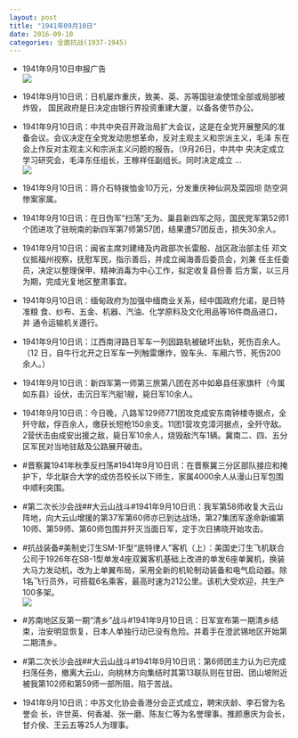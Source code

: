 ```yaml
---
layout: post
title: "1941年09月10日"
date: 2016-09-10
categories: 全面抗战(1937-1945)
---
```


<meta name="referrer" content="no-referrer" />

- 1941年9月10日申报广告 <br/><img src="https://ww3.sinaimg.cn/large/aca367d8jw1f7ovwyui74j20ps0hnafc.jpg" />

- 1941年9月10日讯：日机屡炸重庆，致美、英、苏等国驻渝使馆全部或局部被炸毁， 国民政府是日决定由银行界投资重建大厦，以备各使节办公。 

- 1941年9月10日讯：中共中央召开政治局扩大会议，这是在全党开展整风的准备会议。会议决定在全党发动思想革命，反对主观主义和宗派主义，毛泽 东在会上作反对主观主义和宗派主义问题的报告。（9月26日，中共中 央决定成立学习研究会，毛泽东任组长，王稼祥任副组长。同时决定成立 ... <br/><img src="https://ww2.sinaimg.cn/large/aca367d8jw1f7osfwtwhsj20c8090t9v.jpg" />

- 1941年9月10日讯：蒋介石特拨恤金10万元，分发重庆神仙洞及菜园坝 防空洞惨案家属。 

- 1941年9月10日讯：在日伪军“扫荡”无为、巢县新四军之际，国民党军第52师1个团进攻了驻皖南的新四军第7师第57团，结果遭57团反击，损失30余人。 

- 1941年9月10日讯：闽省主席刘建绪及内政部次长雷殷、战区政治部主任 邓文仪抵福州视察，抚慰军民，指示善后，并成立闽海善后委员会，刘兼 任主任委员，决定以整理保甲、精神消毒为中心工作，拟定收复县份善 后方案，以三月为期，完成光复地区整肃事宜。 

- 1941年9月10日讯：缅甸政府为加强中缅商业关系，经中国政府允诺，是日特准粮 食、纱布、五金、机器、汽油、化学原料及文化用品等16件商品进口，并 通令运输机关遵行。 

- 1941年9月10日讯：江西南浔路日军车一列因路轨被破坏出轨，死伤百余人。（12 日，自牛行北开之日军车一列触雷爆炸，毁车头、车厢六节，死伤200 余人。） 

- 1941年9月10日讯：新四军第一师第三旅第八团在苏中如皋县任家旗杆（今属如东县）设伏，击沉日军汽艇1艘，毙日军10余人。 

- 1941年9月10日讯：今日晚，八路军129师771团攻克成安东南钟楼寺据点，全歼守敌，俘百余人，缴获长短枪150余支。11团1营攻克漳河据点，全歼守敌。2营伏击由成安出援之敌，毙日军10余人，烧毁敌汽车1辆。冀南二、四、五分区军民对当地驻敌及公路展开破击。 

- #晋察冀1941年秋季反扫荡#1941年9月10日讯：在晋察冀三分区部队接应和掩护下，华北联合大学的成仿吾校长以下师生，家属4000余人从漫山日军包围中顺利突围。 

- #第二次长沙会战##大云山战斗#1941年9月10日讯：我军第58师收复大云山阵地，向大云山增援的第37军第60师亦已到达战场，第27集团军遂命新编第10师、第59师、第60师包围并歼灭当面日军，定于次日拂晓开始攻击。 

- #抗战装备#美制史汀生SM-1F型“底特律人”客机（上）：美国史汀生飞机联合公司于1926年在SB-1型单发4座双翼客机基础上改进的单发6座单翼机，换装大马力发动机，改为上单翼布局，采用全新的机轮制动装备和电气启动器。除1名飞行员外，可搭载6名乘客，最高时速为212公里。该机大受欢迎，共生产100多架。 <br/><img src="https://ww2.sinaimg.cn/large/aca367d8jw1f7o9dlu45wj20b40octc7.jpg" />

- #苏南地区反第一期“清乡”战斗#1941年9月10日讯：日军宣布第一期清乡结束，治安明显恢复，日本人单独行动已没有危险。并着手在澄武锡地区开始第二期清乡。 

- #第二次长沙会战##大云山战斗#1941年9月10日讯：第6师团主力认为已完成扫荡任务，撤离大云山，向桃林方向集结时其第13联队则在甘田、团山坡附近被我第102师和第59师一部所阻，陷于苦战。 

- 1941年9月10日讯：中苏文化协会香港分会正式成立，聘宋庆龄、李石曾为名誉会 长，许世英、何香凝、张一磨、陈友仁等为名誉理事。推颜惠庆为会长， 甘介侯、王云五等25人为理事。 

